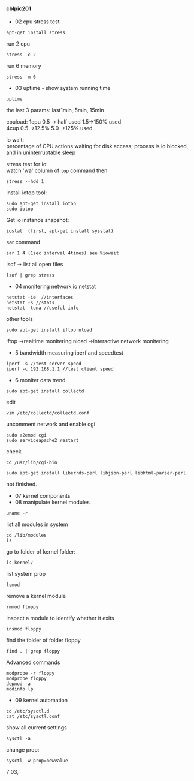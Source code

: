 #### cblpic201

- 02
cpu stress test
```
apt-get install stress
```
run 2 cpu
```
stress -c 2
```
run 6 memory
```
stress -m 6
```

- 03
uptime - show system running time
```
uptime
```
the last 3 params: last1min, 5min, 15min


cpuload:
1cpu 0.5 -> half used 1.5->150% used  
4cup 0.5 ->12.5% 5.0 ->125% used  

io wait:  
percentage of CPU actions waiting for disk access; process is io blocked, and in uninterruptable sleep  

stress test for io:  
watch 'wa' column of ```top``` command
then 
```
stress --hdd 1
```

install iotop tool:
```
sudo apt-get install iotop
sudo iotop
```

Get io instance snapshot:
```
iostat  (first, apt-get install sysstat)
```
sar command
```
sar 1 4 (1sec interval 4times) see %iowait
```

lsof -> list all open files
```
lsof | grep stress
```

- 04
monitering network io
netstat
```
netstat -ie  //interfaces
netstat -s //stats
netstat -tuna //useful info
```

other tools
```
sudo apt-get install iftop nload
```
iftop ->realtime monitering
nload ->interactive network monitering

- 5
bandwidth measuring iperf and speedtest
```
iperf -s //test server speed
iperf -c 192.168.1.1 //test client speed
```

- 6
moniter data trend
```
sudo apt-get install collectd
```
edit 
```
vim /etc/collectd/collectd.conf
```
uncomment network
and enable cgi
```
sudo a2emod cgi
sudo serviceapache2 restart
```

check
```
cd /usr/lib/cgi-bin
```
```
sudo apt-get install liberrds-perl libjson-perl libhtml-parser-perl
```
not finished.  
- 07
kernel components
- 08 manipulate kernel modules
```
uname -r
```

list all modules in system
```
cd /lib/modules
ls
```
go to folder of kernel folder:
```
ls kernel/
```

list system prop
```
lsmod
```

remove a kernel module
```
rmmod floppy
```
inspect a module to identify whether it exits
```
insmod floppy
```

find the folder of folder floppy
```
find . | grep floppy
```

Advanced commands
```
modprobe -r floppy
modprobe floppy
depmod -a
modinfo lp
```


- 09
kernel automation
```
cd /etc/sysctl.d
cat /etc/sysctl.conf
```

show all current settings
```
sysctl -a 
```
change prop:
```
sysctl -w prop=newvalue
```

7:03,

